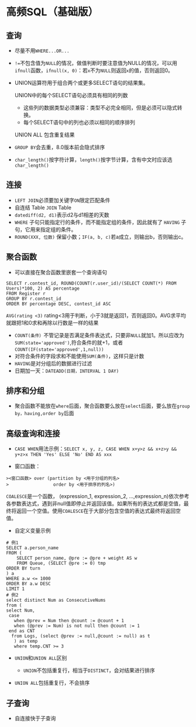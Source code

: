 # 高频SQL（基础版）

## 查询

- 尽量不用`WHERE...OR...`

- `!=`不包含值为`NULL`的情况，做值判断时要注意值为NULL的情况，可以用`ifnull`函数，`ifnull(x, 0)`：若`x`不为`NULL`则返回`x`的值，否则返回0。

- UNION运算符用于组合两个或更多SELECT语句的结果集。

  UNION中的每个SELECT语句必须具有相同的列数

  - 这些列的数据类型必须兼容：类型不必完全相同，但是必须可以隐式转换。
  - 每个SELECT语句中的列也必须以相同的顺序排列

  UNION ALL 包含重复结果

- `GROUP BY`会去重，8.0版本前会隐式排序

- `char_length()`按字符计算，`length()`按字节计算，含有中文时应该选`char_length()`



## 连接

- `LEFT JOIN`必须要加关键字`ON`限定匹配条件
- 自连结  Table `JOIN` Table
- `datediff(d2, d1)`表示d2与d1相差的天数
- `WHERE` 子句只能指定行的条件，而不能指定组的条件，因此就有了 `HAVING` 子句，它用来指定组的条件。
- `ROUND(XXX, 位数)` 保留小数；`IF(a, b, c)`若a成立，则输出b，否则输出c。



## 聚合函数

- 可以直接在聚合函数里嵌套一个查询语句

```mysql
SELECT r.contest_id, ROUND(COUNT(r.user_id)/(SELECT COUNT(*) FROM Users)*100, 2) AS percentage
FROM Register r
GROUP BY r.contest_id
ORDER BY percentage DESC, contest_id ASC
```

`AVG(rating <3)` rating<3用于判断，小于3就是返回1，否则返回0。AVG求平均就跟把1和0求和再除以行数是一样的结果

- `COUNT(条件）`不管记录是否满足条件表达式，只要非`NULL`就加1。所以应改为`SUM(state='approved')`,符合条件的就+1，或者`COUNT(IF(state='approved',1,null))`
- 对符合条件的字段求和不能使用`SUM(条件)`，这样只是计数
- `HAVING`是对分组后的数据进行过滤
- 日期加一天：`DATEADD(日期，INTERVAL 1 DAY)`



## 排序和分组

- 聚合函数不能放在`where`后面，聚合函数要么放在`select`后面，要么放在`group by，having,order by`后面



## 高级查询和连接

- `CASE WHEN`用法示例：`SELECT x, y, z, CASE WHEN x+y>z && x+z>y && y+z>x THEN 'Yes' ELSE 'No' END AS xxx` 

- 窗口函数：

```mysql
><窗口函数> over (partition by <用于分组的列名>
>                 order by <用于排序的列名>)
```
`COALESCE`是一个函数， (expression_1, expression_2, ...,expression_n)依次参考各参数表达式，遇到非null值即停止并返回该值。如果所有的表达式都是空值，最终将返回一个空值。使用`COALESCE`在于大部分包含空值的表达式最终将返回空值。

- 自定义变量示例

```mysql
# 例1
SELECT a.person_name
FROM (
  	SELECT person_name, @pre := @pre + weight AS w
	FROM Queue, (SELECT @pre := 0) tmp
ORDER BY turn
) a
WHERE a.w <= 1000
ORDER BY a.w DESC
LIMIT 1
# 例2
select distinct Num as ConsecutiveNums
from (
select Num, 
 case 
   when @prev = Num then @count := @count + 1
   when (@prev := Num) is not null then @count := 1
 end as CNT
  from Logs, (select @prev := null,@count := null) as t
   ) as temp
   where temp.CNT >= 3
```

- `UNION`和`UNION ALL`区别

    - `UNION`不包括重复行，相当于`DISTINCT`，会对结果进行排序
- `UNION ALL`包括重复行，不会排序



## 子查询

- 自连接快于子查询





























